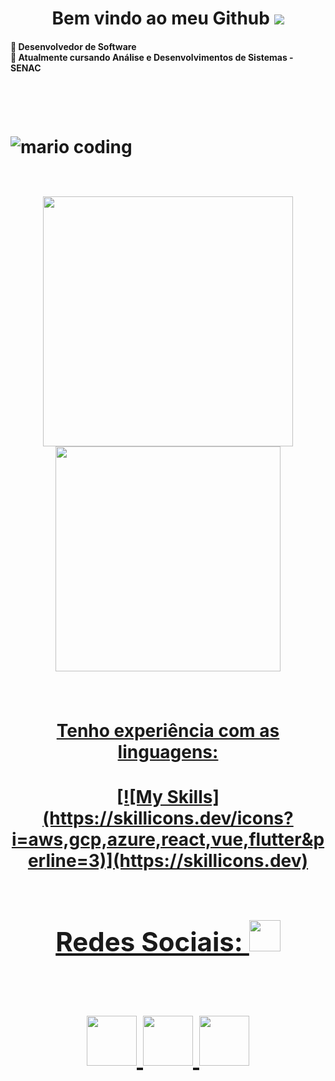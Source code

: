 
<h1 align="center"> Bem vindo ao meu Github <img src="https://media.giphy.com/media/FxAYkQqdw63hC/giphy.gif"><br>
  <h4>
  🚀 Desenvolvedor de Software <br>
  📓 Atualmente cursando Análise e Desenvolvimentos de Sistemas - SENAC <br>
  </h4>
 <h1>
   
<br>

![mario coding](https://i.imgur.com/1ZvVkDc.gif)

  <br> 
  

<div align = "center">
  <a href="https://LuccaLeonard">
    <img width = "400px" src="https://github-readme-stats.vercel.app/api?username=LuccaLeonard&show_icons=true&theme=dark&include_all_commits=true&count_private=true"/>
    <img width = "360px" src="https://github-readme-stats.vercel.app/api/top-langs/?username=LuccaLeonard&layout=compact&langs_count=16&theme=dark"/>
    </div>
  
  #
  
  <h4 align="center">
      Tenho experiência com as linguagens:
  </h4>
 
 <!--Imagens das linguagens-->
   <p align="center">
    [![My Skills](https://skillicons.dev/icons?i=aws,gcp,azure,react,vue,flutter&perline=3)](https://skillicons.dev)
  </p>
  
  #
  
<h2 align="center"> Redes Sociais: <img src="https://media0.giphy.com/media/jqNPzdTTxQfOgOqpO4/source.gif" width="50">
<br>
<br>

<p align="center">
<a href="mailto: luccaleonardo1002@gmail.com">
 <img src="https://img.shields.io/badge/-Lucca-c14438?style=flat-square&logo=Gmail&logoColor=white&link=luccaleonardo1002@gmail.com" width = "80px"/>
</a>
<a href="https://www.instagram.com/its_luccaa/">
 <img src="https://img.shields.io/badge/-Lucca-c14438?style=flat-square&logo=Instagram&logoColor=white&link=https://www.instagram.com/its_luccaa/" width = "80px"/>
</a>
<a href="https://www.linkedin.com/in/lucca-leonardo-537593214/">
 <img src="https://img.shields.io/badge/-Lucca-blue?style=flat-square&logo=Linkedin&logoColor=white&link=https://www.linkedin.com/in/lucca-leonardo-537593214/"width = "80px"/>
</a>
</p>
</h2>

